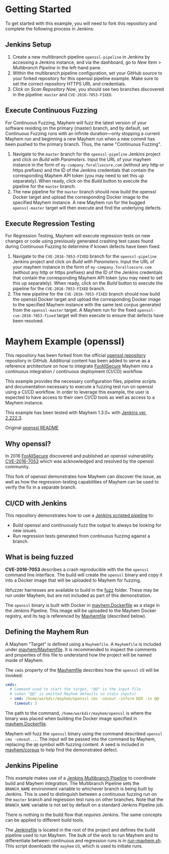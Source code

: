 # Getting Started

To get started with this example, you will need to fork this repository and complete the following process in Jenkins:

## Jenkins Setup

1. Create a new multibranch pipeline `openssl-pipeline` in Jenkins by accessing a Jenkins instance, and via the dashboard, go to *New Item* > *Multibranch Pipeline* in the left-hand pane.
2. Within the multibranch pipeline configuration, set your GitHub source to your forked repository for this openssl pipeline example. Make sure to set the correct repository HTTPS URL and credentials.
3. Click on *Scan Repository Now*, you should see two branches discovered in the pipeline: `master` and `CVE-2016-7053-FIXED`.

## Execute Continuous Fuzzing

For Continuous Fuzzing, Mayhem will fuzz the latest version of your software residing on the primary (master) branch, and by default, set Continuous Fuzzing runs with an infinite duration—only stopping a current Mayhem run and beginning a new Mayhem run when a new commit has been pushed to the primary branch. Thus, the name "Continuous Fuzzing".

1. Navigate to the `master` branch for the `openssl-pipeline` Jenkins project and click on *Build with Parameters*. Input the URL of your mayhem instance in the form of `my-company.forallsecure.com` (without any http or https prefixes) and the ID of the Jenkins credentials that contain the corresponding Mayhem API token (you may need to set this up separately). When ready, click on the *Build* button to execute the pipeline for the `master` branch.
2. The new pipeline for the `master` branch should now build the openssl Docker target and upload the corresponding Docker image to the specified Mayhem instance. A new Mayhem run for the bugged `openssl-master` target will then execute and find the underlying defects.

## Execute Regression Testing

For Regression Testing, Mayhem will execute regression tests on new changes or code using previously generated crashing test cases found during Continuous Fuzzing to determine if known defects have been fixed.

1. Navigate to the `CVE-2016-7053-FIXED` branch for the `openssl-pipeline` Jenkins project and click on *Build with Parameters*. Input the URL of your mayhem instance in the form of `my-company.forallsecure.com` (without any http or https prefixes) and the ID of the Jenkins credentials that contain the corresponding Mayhem API token (you may need to set this up separately). When ready, click on the *Build* button to execute the pipeline for the `CVE-2016-7053-FIXED` branch.
2. The new pipeline for the `CVE-2016-7053-FIXED` branch should now build the openssl Docker target and upload the corresponding Docker image to the specified Mayhem instance with the same test corpus generated from the `openssl-master` target. A Mayhem run for the fixed `openssl-cve-2016-7053-fixed` target will then execute to ensure that defects have been resolved.

# Mayhem Example (openssl)

This repository has been forked from the official [openssl repository](https://github.com/openssl/openssl)
repository in GitHub. Additional content has been added to serve as a reference
architecture on how to integrate [ForAllSecure](https://forallsecure.com) Mayhem
into a continuous integration / continuous deployment (CI/CD) workflow.

This example provides the necessary configuration files, pipeline scripts and
documentation necessary to execute a fuzzing test run on openssl using a CI/CD
workflow. In order to leverage this example, the user is expected to have access
to their own CI/CD tools as well as access to a Mayhem instance.

This example has been tested with Mayhem 1.3.0+ with [Jenkins ver. 2.222.3](https://www.jenkins.io/).

Original [openssl README](README)

## Why openssl?

In 2016 [ForAllSecure](https://forallsecure.com) discovered and published an openssl vulnerability
[CVE-2016-7053](https://access.redhat.com/security/cve/cve-2016-7053)
which was acknowledged and resolved by the openssl community.

This fork of openssl demonstrates how Mayhem can discover the issue, as well as
how the regression-testing capabilities of Mayhem can be used to verify the fix
in a separate branch.

## CI/CD with Jenkins

This repository demonstrates how to use a
[Jenkins scripted pipeline](https://www.jenkins.io/doc/book/pipeline/syntax/#scripted-pipeline) to:

* Build openssl and continuously fuzz the output to always be looking for new
  issues.
* Run regression tests generated from continuous fuzzing against a branch.

## What is being fuzzed

**CVE-2016-7053** describes a crash reproducible with the the `openssl` command line interface.
The build will create the `openssl` binary and copy it into a Docker image that
will be uploaded to Mayhem for fuzzing.

libfuzzer harnesses are available to build in the [fuzz](fuzz) folder. These may
be run under Mayhem, but are not included as part of this demonstration.

The `openssl` binary is built with Docker in [mayhem.Dockerfile](mayhem.Dockerfile) as
a stage in the Jenkins Pipeline. This image will be uploaded to the Mayhem Docker registry,
and its tag is referenced by [Mayhemfile](mayhem/Mayhemfile) (described below).

## Defining the Mayhem Run

A Mayhem "Target" is defined using a `Mayhemfile`. A `Mayhemfile` is included
under [mayhem/Mayhemfile](mayhem/Mayhemfile). It is recommended to inspect the
comments and properties of this file to understand how the project will be named
inside of Mayhem.

The `cmds` property of the [Mayhemfile](mayhem/Mayhemfile) describes how the
`openssl` cli will be invoked:

```yaml
cmds:
  # Command used to start the target, "@@" is the input file
  # (when "@@" is omitted Mayhem defaults to stdin inputs)
  - cmd: /home/workdir/mayhem/openssl cms -cmsout -inform DER -in @@
    timeout: 3
```

The path to the command, `/home/workdir/mayhem/openssl` is where the binary
was placed when building the Docker image specified in
[mayhem.Dockerfile](mayhem.Dockerfile).

Mayhem will fuzz the  `openssl` binary using the command described
`openssl cms -cmsout...`. The input will be passed into the command by Mayhem,
replacing the `@@` symbol with fuzzing content. A seed is included in
[mayhem/corpus](mayhem/corpus) to help find the demonstrated defect.

## Jenkins Pipeline

This example makes use of a [Jenkins Multibranch Pipeline](https://www.jenkins.io/doc/book/pipeline/multibranch/#creating-a-multibranch-pipeline)
to coordinate build and Mayhem integration. The Multibranch Pipeline sets
the `BRANCH_NAME` environment variable to whichever branch is being built by
Jenkins. This is used to distinguish between a continuous fuzzing run on the
`master` branch and regression test runs on other branches. Note that the
`BRANCH_NAME` variable is not set by default on a standard Jenkins Pipeline
job.

There is nothing in the build flow that _requires_ Jenkins. The same concepts 
can be applied to different build tools.

The [Jenkinsfile](Jenkinsfile) is located in the root of the project and defines
the build pipeline used to run Mayhem. The bulk of the work to run Mayhem and
to differentiate between continuous and regression runs is in
[run-mayhem.sh](mayhem/scripts/run-mayhem.sh). This script downloads the
`mayhem` cli, which is used to initiate runs.
